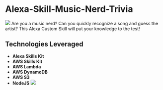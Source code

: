 # Alexa-Skill-Music-Nerd-Trivia

![](https://s3.amazonaws.com/spotify-audio-files/small-icon.png)
Are you a music nerd? Can you quickly recognize a song and guess the artist?
This Alexa Custom Skill will put your knowledge to the test!

Technologies Leveraged
-----------------------
* **Alexa Skills Kit**
* **AWS Skills Kit**
* **AWS Lambda**
* **AWS DynamoDB**
* **AWS S3**
* **NodeJS**
![](https://s3.amazonaws.com/alexa-skill-pomodora/Screen+Shot+2017-08-10+at+4.12.53+PM.png)

